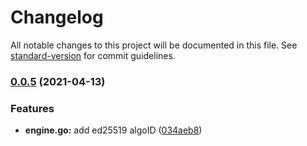 # Changelog

All notable changes to this project will be documented in this file. See [standard-version](https://github.com/conventional-changelog/standard-version) for commit guidelines.

### [0.0.5](///compare/v0.0.4...v0.0.5) (2021-04-13)


### Features

* **engine.go:** add ed25519 algoID ([034aeb8](///commit/034aeb84e4fe6bc3f5f0bba8182a6d007c06545a))
